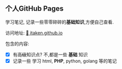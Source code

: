 ## 个人GitHub Pages

学习笔记, 记录一些零零碎碎的**基础知识**,方便自己查看.

访问地址:
     [:rocket: itaken.github.io](https://itaken.github.io)

包含的内容:
- [x] 有<del>高级</del>知识点? 不,都是一些 **基础** 知识
- [x] 记录一些 学习 html, **PHP**, python, golang 等的笔记
